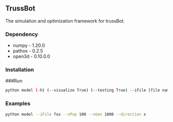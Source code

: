 ## TrussBot
The simulation and optimization framework for trussBot.

### Dependency
- numpy - 1.20.0
- pathos - 0.2.5
- open3d - 0.10.0.0

### Installation

###Run

```bash
python model (-h) (--visualize True) (--testing True) --iFile [file name] --nPop [n of pop] --nGen [n of gen] --direction [x or y]
```

### Examples

```bash
python model --iFile fox --nPop 100 --nGen 1000 --direction x
```

